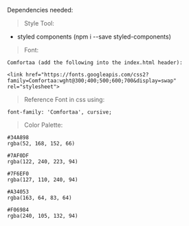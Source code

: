 

Dependencies needed:

>Style Tool:
  - styled components (npm i --save styled-components)

>Font:
  ```
  Comfortaa (add the following into the index.html header):

  <link href="https://fonts.googleapis.com/css2?family=Comfortaa:wght@300;400;500;600;700&display=swap" rel="stylesheet">
  ```
>Reference Font in css using:
  ```
  font-family: 'Comfortaa', cursive;
  ```
>Color Palette:

  ```
  #34A898
  rgba(52, 168, 152, 66)
  ```
  ```
  #7AF0DF
  rgba(122, 240, 223, 94)
  ```
  ```
  #7F6EF0
  rgba(127, 110, 240, 94)
  ```
  ```
  #A34053
  rgba(163, 64, 83, 64)
  ```
  ```
  #F06984
  rgba(240, 105, 132, 94)
  ```